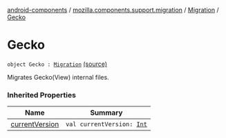[android-components](../../index.md) / [mozilla.components.support.migration](../index.md) / [Migration](index.md) / [Gecko](./-gecko.md)

# Gecko

`object Gecko : `[`Migration`](index.md) [(source)](https://github.com/mozilla-mobile/android-components/blob/master/components/support/migration/src/main/java/mozilla/components/support/migration/FennecMigrator.kt#L53)

Migrates Gecko(View) internal files.

### Inherited Properties

| Name | Summary |
|---|---|
| [currentVersion](current-version.md) | `val currentVersion: `[`Int`](https://kotlinlang.org/api/latest/jvm/stdlib/kotlin/-int/index.html) |
